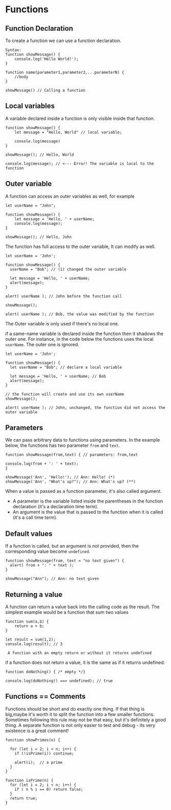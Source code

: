 # Functions

## Function Declaration

To create a function we can use a function declaration.

```
Syntax:
function showMessage() {
    console.log('Hello World!');
}

function name(parameter1,parameter2,...parameterN) {
    //body
}

showMessage() // Calling a function
```

## Local variables

A variable declared inside a function is only visible inside that function.

```
function showMessage() {
    let message = "Hello, World" // local variable;

    console.log(message)
}

showMessage(); // Hello, World

console.log(message); // <--- Error! The variable is local to the function
```

## Outer variable

A function can access an outer variables as well, for example

```
let userName = "John";

function showMessage() {
    let message = 'Hello, ' + userName;
    console.log(message);
}

showMessage(); // Hello, John
```

The function has full access to the outer variable, It can modify as well.

```
let userName = 'John';

function showMessage() {
  userName = "Bob"; // (1) changed the outer variable

  let message = 'Hello, ' + userName;
  alert(message);
}

alert( userName ); // John before the function call

showMessage();

alert( userName ); // Bob, the value was modified by the function
```

The Outer variable is only used if there's no local one.

if a same-name variable is declared inside the function then it shadows the outer one. For instance, in the code below the functions uses the local `userName`. The outer one is ignored.

```
let userName = 'John';

function showMessage() {
  let userName = "Bob"; // declare a local variable

  let message = 'Hello, ' + userName; // Bob
  alert(message);
}

// the function will create and use its own userName
showMessage();

alert( userName ); // John, unchanged, the function did not access the outer variable
```

## Parameters

We can pass arbitrary data to functions using parameters.
In the example below, the functions has two parameter `from` and `text`.

```
function showMessage(from,text) { // parameters: from,text

console.log(from + ': ' + text);
}

showMessage('Ann', 'Hello!'); // Ann: Hello! (*)
showMessage('Ann', "What's up?"); // Ann: What's up? (**)
```

When a value is passed as a function parameter, it's also called argument.

- A parameter is the variable listed inside the parentheses in the function declaration (it's a declaration time term).
- An argument is the value that is passed to the function when it is called (it's a call time term).

## Default values

If a function is called, but an argument is not provided, then the corresponding value become `undefined`.

```
function showMessage(from, text = "no text given") {
  alert( from + ": " + text );
}

showMessage("Ann"); // Ann: no text given
```

## Returning a value

A function can return a value back into the calling code as the result.
The simplest example would be a function that sum two values

```
function sum(a,b) {
    return a + b;
}

let result = sum(1,2);
console.log(result); // 3
```

` A function with an empty return or without it returns undefined`

if a function does not return a value, it is the same as if it returns undefined:

```
function doNothing() { /* empty */}

console.log(doNothing() === undefined); // true
```

## Functions == Comments

Functions should be short and do exactly one thing. If that thing is big,maybe it's worth it to split the function into a few smaller functions. Sometimes following this rule may not be that easy, but it's definitely a good thing.
A separate function is not only easier to test and debug - its very existence is a great comment!

```
function showPrimes(n) {

  for (let i = 2; i < n; i++) {
    if (!isPrime(i)) continue;

    alert(i);  // a prime
  }
}

function isPrime(n) {
  for (let i = 2; i < n; i++) {
    if ( n % i == 0) return false;
  }
  return true;
}
```
